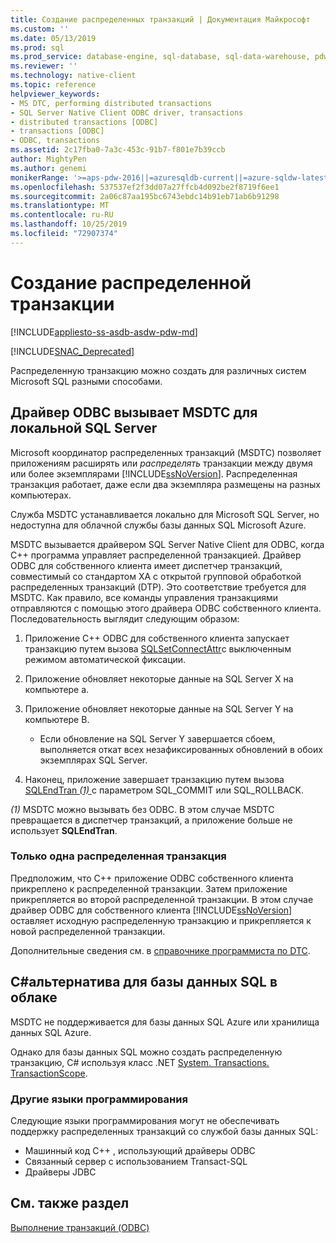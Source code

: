 ```yaml
---
title: Создание распределенных транзакций | Документация Майкрософт
ms.custom: ''
ms.date: 05/13/2019
ms.prod: sql
ms.prod_service: database-engine, sql-database, sql-data-warehouse, pdw
ms.reviewer: ''
ms.technology: native-client
ms.topic: reference
helpviewer_keywords:
- MS DTC, performing distributed transactions
- SQL Server Native Client ODBC driver, transactions
- distributed transactions [ODBC]
- transactions [ODBC]
- ODBC, transactions
ms.assetid: 2c17fba0-7a3c-453c-91b7-f801e7b39ccb
author: MightyPen
ms.author: genemi
monikerRange: '>=aps-pdw-2016||=azuresqldb-current||=azure-sqldw-latest||>=sql-server-2016||=sqlallproducts-allversions||>=sql-server-linux-2017||=azuresqldb-mi-current'
ms.openlocfilehash: 537537ef2f3dd07a27ffcb4d092be2f8719f6ee1
ms.sourcegitcommit: 2a06c87aa195bc6743ebdc14b91eb71ab6b91298
ms.translationtype: MT
ms.contentlocale: ru-RU
ms.lasthandoff: 10/25/2019
ms.locfileid: "72907374"
---
```

# <a name="create-a-distributed-transaction"></a>Создание распределенной транзакции

[!INCLUDE[appliesto-ss-asdb-asdw-pdw-md](../../../includes/appliesto-ss-asdb-asdw-pdw-md.md)]

<!--
The following includes .md file is Empty, as of long before 2019/May/13.
/includes/snac-deprecated.md
-->

[!INCLUDE[SNAC_Deprecated](../../../includes/snac-deprecated.md)]

Распределенную транзакцию можно создать для различных систем Microsoft SQL разными способами.

## <a name="odbc-driver-calls-the-msdtc-for-sql-server-on-premises"></a>Драйвер ODBC вызывает MSDTC для локальной SQL Server

Microsoft координатор распределенных транзакций (MSDTC) позволяет приложениям расширять или _распределять_ транзакции между двумя или более экземплярами [!INCLUDE[ssNoVersion](../../../includes/ssnoversion-md.md)]. Распределенная транзакция работает, даже если два экземпляра размещены на разных компьютерах.

Служба MSDTC устанавливается локально для Microsoft SQL Server, но недоступна для облачной службы базы данных SQL Microsoft Azure.

MSDTC вызывается драйвером SQL Server Native Client для ODBC, когда C++ программа управляет распределенной транзакцией. Драйвер ODBC для собственного клиента имеет диспетчер транзакций, совместимый со стандартом XA с открытой групповой обработкой распределенных транзакций (DTP). Это соответствие требуется для MSDTC. Как правило, все команды управления транзакциями отправляются с помощью этого драйвера ODBC собственного клиента. Последовательность выглядит следующим образом:

1. Приложение C++ ODBC для собственного клиента запускает транзакцию путем вызова [SQLSetConnectAttr](../../../relational-databases/native-client-odbc-api/sqlsetconnectattr.md)с выключенным режимом автоматической фиксации.

2. Приложение обновляет некоторые данные на SQL Server X на компьютере а.

3. Приложение обновляет некоторые данные на SQL Server Y на компьютере B.
    - Если обновление на SQL Server Y завершается сбоем, выполняется откат всех незафиксированных обновлений в обоих экземплярах SQL Server.

4. Наконец, приложение завершает транзакцию путем вызова [SQLEndTran _(1)_ ](../../../relational-databases/native-client-odbc-api/sqlendtran.md)с параметром SQL_COMMIT или SQL_ROLLBACK.

_(1)_ MSDTC можно вызывать без ODBC. В этом случае MSDTC превращается в диспетчер транзакций, а приложение больше не использует **SQLEndTran**.

### <a name="only-one-distributed-transaction"></a>Только одна распределенная транзакция

Предположим, что C++ приложение ODBC собственного клиента прикреплено к распределенной транзакции. Затем приложение прикрепляется во второй распределенной транзакции. В этом случае драйвер ODBC для собственного клиента [!INCLUDE[ssNoVersion](../../../includes/ssnoversion-md.md)] оставляет исходную распределенную транзакцию и прикрепляется к новой распределенной транзакции.

Дополнительные сведения см. в [справочнике программиста по DTC](https://docs.microsoft.com/previous-versions/windows/desktop/ms686108\(v=vs.85\)).

## <a name="c-alternative-for-sql-database-in-the-cloud"></a>C#альтернатива для базы данных SQL в облаке

MSDTC не поддерживается для базы данных SQL Azure или хранилища данных SQL Azure.

Однако для базы данных SQL можно создать распределенную транзакцию, C# используя класс .NET [System. Transactions. TransactionScope](/dotnet/api/system.transactions.transactionscope).

### <a name="other-programming-languages"></a>Другие языки программирования

Следующие языки программирования могут не обеспечивать поддержку распределенных транзакций со службой базы данных SQL:

- Машинный код C++ , использующий драйверы ODBC
- Связанный сервер с использованием Transact-SQL
- Драйверы JDBC

## <a name="see-also"></a>См. также раздел

[Выполнение транзакций (ODBC)](performing-transactions-in-odbc.md)

